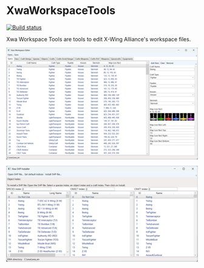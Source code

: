 # XwaWorkspaceTools

[![Build status](https://ci.appveyor.com/api/projects/status/o35p7oeo19iyowo9/branch/main?svg=true)](https://ci.appveyor.com/project/JeremyAnsel/xwaworkspacetools/branch/main)

Xwa Workspace Tools are tools to edit X-Wing Alliance's workspace files.

![XwaWorkspaceEditor](Images/XwaWorkspaceEditor.png)

![XwaShpInstaller](Images/XwaShpInstaller.png)

